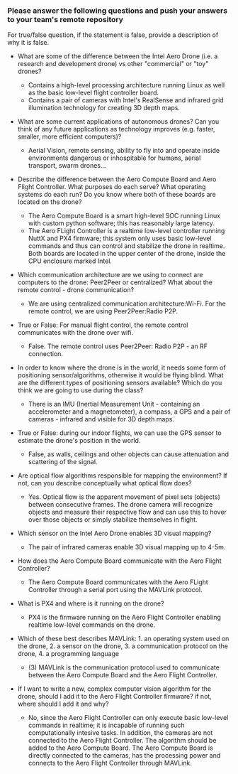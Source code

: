 ### Please answer the following questions and push your answers to your team's remote repository

For true/false question, if the statement is false, provide a description of why it is false.

- What are some of the difference between the Intel Aero Drone (i.e. a research and development drone) vs other "commercial" or "toy" drones?
   - Contains a high-level processing architecture running Linux as well as the basic low-level flight controller board.
   - Contains a pair of cameras with Intel's RealSense and infrared grid illumination technology for creating 3D depth maps.

- What are some current applications of autonomous drones? Can you think of any future applications as technology improves (e.g. faster, smaller, more efficient computers)?
	
   - Aerial Vision, remote sensing, ability to fly into and operate inside environments dangerous or inhospitable for humans, aerial transport, swarm drones...

- Describe the difference between the Aero Compute Board and Aero Flight Controller. What purposes do each serve? What operating systems do each run? Do you know where both of these boards are located on the drone?
	
  - The Aero Compute Board is a smart high-level SOC running Linux with custom python software; this has reasonably large latency. 
  - The Aero FLight Controller is a realtime low-level controller running NuttX and PX4 firmware; this system only uses basic low-level commands and thus can control and stabilize the drone in realtime. Both boards are located in the upper center of the drone, inside the CPU enclosure marked Intel.

- Which communication architecture are we using to connect are computers to the drone: Peer2Peer or centralized? What about the remote control - drone communication?

  - We are using centralized communication architecture:Wi-Fi. For the remote control, we are using Peer2Peer:Radio P2P.

- True or False: For manual flight control, the remote control communicates with the drone over wifi.

  - False. The remote control uses Peer2Peer: Radio P2P - an RF connection.

- In order to know where the drone is in the world, it needs some form of positioning sensor/algorithms, otherwise it would be flying blind. What are the different types of positioning sensors available? Which do you think we are going to use during the class?

  - There is an IMU (Inertial Measurement Unit - containing an accelerometer and a magnetometer), a compass, a GPS and a pair of cameras - infrared and visible for 3D depth maps. 

- True or False: during our indoor flights, we can use the GPS sensor to estimate the drone's position in the world.

  - False, as walls, ceilings and other objects can cause attenuation and scattering of the signal. 

- Are optical flow algorithms responsible for mapping the environment? If not, can you describe conceptually what optical flow does?

  - Yes. Optical flow is the apparent movement of pixel sets (objects) between consecutive frames. The drone camera will recognize objects and measure their respective flow and can use this to hover over those objects or simply stabilize themselves in flight.

- Which sensor on the Intel Aero Drone enables 3D visual mapping? 

  - The pair of infrared cameras enable 3D visual mapping up to 4-5m.

- How does the Aero Compute Board communicate with the Aero Flight Controller? 

  - The Aero Compute Board communicates with the Aero FLight Controller through a serial port using the MAVLink protocol.

- What is PX4 and where is it running on the drone? 

  - PX4 is the firmware running on the Aero Flight Controller enabling realtime low-level commands on the drone.

- Which of these best describes MAVLink: 1. an operating system used on the drone, 2. a sensor on the drone, 3. a communication protocol on the drone, 4. a programming language


  - (3) MAVLink is the communication protocol used to communicate between the Aero Compute Board and the Aero Flight Controller.

- If I want to write a new, complex computer vision algorithm for the drone, should I add it to the Aero Flight Controller firmware? if not, where should I add it and why?

  - No, since the Aero Flight Controller can only execute basic low-level commands in realtime; it is incapable of running such computationally intesive tasks. In addition, the cameras are not connected to the Aero Flight Controller. The algorithm should be added to the Aero Compute Board. The Aero Compute Board is directly connected to the cameras, has the processing power and connects to the Aero Flight Controller through MAVLink. 
